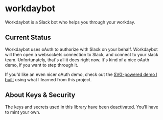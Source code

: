 # workdaybot

Workdaybot is a Slack bot who helps you through your workday.

## Current Status

Workdaybot uses oAuth to authorize with Slack on your behalf. Workdaybot will then open a websockets connection to Slack, and connect to your slack team. Unfortunately, that's all it does right now. It's kind of a nice oAuth demo, if you want to step through it.

If you'd like an even nicer oAuth demo, check out the [SVG-powered demo I built](http://juniorbird.github.io/oauth-explainer/) using what I learned from this project.

## About Keys & Security

The keys and secrets used in this library have been deactivated. You'll have to mint your own.
